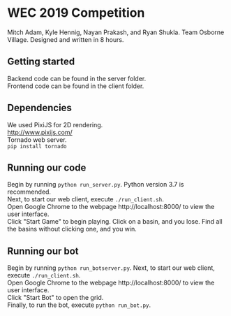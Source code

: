 # WEC 2019 Competition

Mitch Adam, Kyle Hennig, Nayan Prakash, and Ryan Shukla.
Team Osborne Village. Designed and written in 8 hours.

## Getting started
Backend code can be found in the server folder.<br>
Frontend code can be found in the client folder.

## Dependencies
We used PixiJS for 2D rendering.<br>
http://www.pixijs.com/<br>
Tornado web server.<br>
`pip install tornado`

## Running our code
Begin by running `python run_server.py`. Python version 3.7 is recommended.<br>
Next, to start our web client, execute `./run_client.sh`.<br>
Open Google Chrome to the webpage http://localhost:8000/ to view the user interface.<br>
Click "Start Game" to begin playing. Click on a basin, and you lose. Find all the basins without clicking one, and you win.<br>

## Running our bot
Begin by running `python run_botserver.py`.
Next, to start our web client, execute `./run_client.sh`.<br>
Open Google Chrome to the webpage http://localhost:8000/ to view the user interface.<br>
Click "Start Bot" to open the grid.<br>
Finally, to run the bot, execute `python run_bot.py`.<br>
